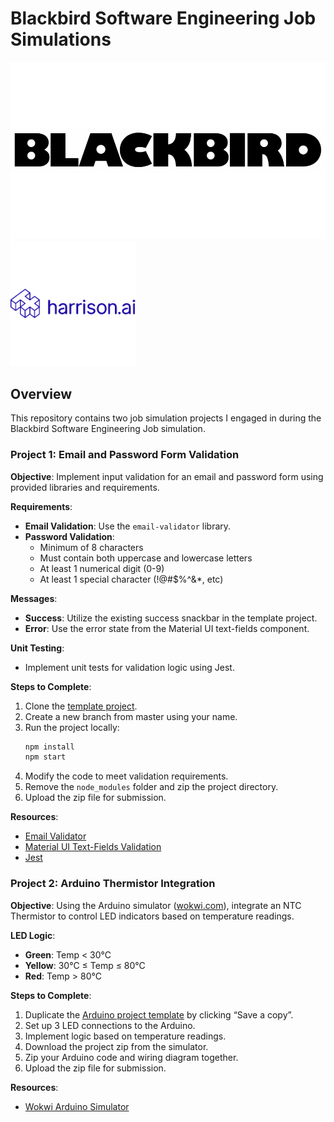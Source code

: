 # Blackbird Software Engineering Job Simulations

![Blackbird logo](images/blackbird.png)
![harrison AI logo](images/harrisonai.png)

## Overview

This repository contains two job simulation projects I engaged in during the Blackbird Software Engineering Job simulation.

### Project 1: Email and Password Form Validation

**Objective**: Implement input validation for an email and password form using provided libraries and requirements.

**Requirements**:

- **Email Validation**: Use the `email-validator` library.
- **Password Validation**:
  - Minimum of 8 characters
  - Must contain both uppercase and lowercase letters
  - At least 1 numerical digit (0-9)
  - At least 1 special character (!@#$%^&*, etc)

**Messages**:
- **Success**: Utilize the existing success snackbar in the template project.
- **Error**: Use the error state from the Material UI text-fields component.

**Unit Testing**:
- Implement unit tests for validation logic using Jest.

**Steps to Complete**:
1. Clone the [template project](https://github.com/juliusarden/blackbird-harrison-ai).
2. Create a new branch from master using your name.
3. Run the project locally:
    ```bash
    npm install
    npm start
    ```
4. Modify the code to meet validation requirements.
5. Remove the `node_modules` folder and zip the project directory.
6. Upload the zip file for submission.

**Resources**:
- [Email Validator](https://www.npmjs.com/package/email-validator)
- [Material UI Text-Fields Validation](https://mui.com/components/text-fields/#validation)
- [Jest](https://jestjs.io/)

### Project 2: Arduino Thermistor Integration

**Objective**: Using the Arduino simulator ([wokwi.com](https://wokwi.com)), integrate an NTC Thermistor to control LED indicators based on temperature readings.

**LED Logic**:
- **Green**: Temp < 30°C
- **Yellow**: 30°C ≤ Temp ≤ 80°C
- **Red**: Temp > 80°C

**Steps to Complete**:
1. Duplicate the [Arduino project template](https://wokwi.com/arduino/projects/299330254810382858) by clicking “Save a copy”.
2. Set up 3 LED connections to the Arduino.
3. Implement logic based on temperature readings.
4. Download the project zip from the simulator.
5. Zip your Arduino code and wiring diagram together.
6. Upload the zip file for submission.

**Resources**:
- [Wokwi Arduino Simulator](https://wokwi.com)
